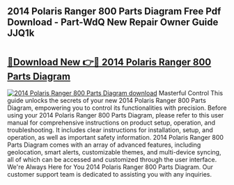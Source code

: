 ## 2014 Polaris Ranger 800 Parts Diagram Free Pdf Download - Part-WdQ New Repair Owner Guide JJQ1k

# <h2><a href="http://dfme8bv.blite.top/?on=2014+Polaris+Ranger+800+Parts+Diagram">🔗Download New 👉🔴 2014 Polaris Ranger 800 Parts Diagram</a></h2>

[![2014 Polaris Ranger 800 Parts Diagram download](https://i.imgur.com/lujVjoI.png)](http://dfme8bv.blite.top/?on=2014+Polaris+Ranger+800+Parts+Diagram)
Masterful Control This guide unlocks the secrets of your new 2014 Polaris Ranger 800 Parts Diagram, empowering you to control its functionalities with precision. Before using your 2014 Polaris Ranger 800 Parts Diagram, please refer to this user manual for comprehensive instructions on product setup, operation, and troubleshooting. It includes clear instructions for installation, setup, and operation, as well as important safety information. 2014 Polaris Ranger 800 Parts Diagram comes with an array of advanced features, including geolocation, smart alerts, customizable themes, and multi-device syncing, all of which can be accessed and customized through the user interface. We're Always Here for You 2014 Polaris Ranger 800 Parts Diagram. Our customer support team is dedicated to assisting you with any inquiries.
